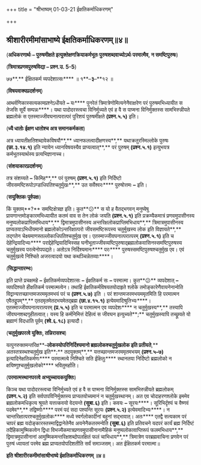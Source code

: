 +++
title = "श्रीभाष्यम् 01-03-21 ईक्षतिकर्माधिकरणम्"

+++


## श्रीशारीरमीमांसाभाष्ये ईक्षतिकर्माधिकरणम्॥४॥

(**अधिकरणार्थः – पुरुषमीक्षते इत्युक्तेक्षणक्रियाकर्मभूतः पुरुषशब्दवाच्योऽर्थः परमात्मैव, न समष्टिपुरुषः**)

(**त्रिमात्रप्रणवपुरुषविद्या – प्रश्न.उ. 5-5**)

७७**.** ईक्षितकर्म व्यपदेशात्सः**** ॥ १**–**३**–**१२ ॥

(**विषयवाक्यप्रदर्शनम्**)

आथर्वणिकास्सत्यकामप्रश्नेऽधीयते **–** यः**** पुनरेतं त्रिमात्रेणोमित्यनेनैवाक्षरेण परं पुरुषमभिध्यायीत स तेजसि सूर्ये सम्पन्नः****। यथा पादोदरस्त्वचा विनिर्मुच्यते एवं ह वै स पाप्मना विनिर्मुक्तस्स सामभिरुन्नीयते ब्रह्मलोकं स एतस्माज्जीवघनात्परात्परं पुरिशयं पुरुषमीक्षते **(**प्रश्न**.**५**.**५**)** इति।

(**ध्यै धातोः ईक्षण धातोश्च अत्र समानकर्मकता**)

अत्र ध्यायतीक्षतिशब्दावेकविषयौ**,** ध्यानफलत्वादीक्षणस्य**,** यथाक्रतुरस्मिल्लोके पुरुषः **(**छा**.**३**.**१४**.**१**)** इति न्यायेन ध्यानविषयस्यैव प्राप्यत्वात्**,** परं पुरुषम् **(**प्रश्न**.**५**.**१**)** इत्युभयत्र कर्मभूतस्यार्थस्य प्रत्यभिज्ञानाच्च।

(**संशयाकारप्रदर्शनम्**)

तत्र संशय्यते **–** किमिह**,** परं पुरुषम् **(**प्रश्न**.**५**.**१**)** इति निर्दिष्टो जीवसमष्टिरूपोऽण्डाधिपतिश्चतुर्मुखः**,** उत सर्वेश्वरः**** पुरुषोत्तमः **–** इति।

(**सयुक्तिकः पूर्वपक्षः**)

किं युक्तम्**?** समष्टिक्षेत्रज्ञ इति। कुत**😕** स यो ह वैतद्भगवन् मनुष्येषु प्रायणान्तमोङ्कारमभिध्यायीत कतमं वाव स तेन लोकं जयति **(**प्रश्न**.**५**.**१**)** इति प्रक्रम्यैकमात्रं प्रणवमुपासीनस्य मनुष्यलोकप्राप्तिमभिधाय**,** द्विमात्रमुपासीनस्य अन्तरिक्षलोकप्राप्तिमभिधाय**,** त्रिमात्रमुपासीनस्य प्राप्यतयाऽभिधीयमानो ब्रह्मलोकोऽन्तरिक्षात्परो जीवसमष्टिरूपस्य चतुर्मुखस्य लोक इति विज्ञायते**,** तद्गतेन चेक्ष्यमाणस्तल्लोकाधिपतिश्चतुर्मुख एव। एतस्माज्जीवघनात्परात्परम् **(**प्रश्न**.**५**.**१**)** इति च देहेन्द्रियादिभ्यः**** पराद्देहेन्द्रियादिभिस्सह घनीभूताज्जीवव्यष्टिपुरुषाद्ब्रह्मलोकवासिनस्समष्टिपुरुषस्य चतुर्मुखस्य परत्वेनोपपद्यते। अतोऽत्र निर्दिश्यमानः**** परः**** पुरुषस्समष्टिपुरुषश्चतुर्मुख एव। एवं चतुर्मुखत्वे निश्चिते अजरत्वादयो यथा कथञ्चिन्नेतव्याः****।

(**सिद्धान्तारम्भः**)

इति प्राप्ते प्रचक्षमहे **–** ईक्षतिकर्मव्यपदेशात्सः **–** ईक्षतिकर्म सः **–** परमात्मा। कुत**😕** व्यपदेशात् **–** व्यपदिश्यते हीक्षतिकर्म परमात्मत्वेन। तथाहि ईक्षतिकर्मविषयतयोदाहृते श्लोके तमोङ्कारेणैवायनेनान्वेति विद्वान्यत्तच्छान्तमजरममृतमभयं परं च **(**प्रश्न**.**५**.**७**)** इति । परं शान्तमजरमभयममृतमिति हि परमात्मन एवैतद्रूपम्**,** एतदमृतमेतदभयमेतद्ब्रह्म **(**छा**.**४**.**१५**.**१**)** इत्येवमादिश्रुतिभ्यः****। एतस्माज्जीवघनात्परात्परम् **(**प्र**.**५**.**५**)** इति च परमात्मन एव व्यपदेशः**** न चतुर्मुखस्य**,** तस्यापि जीवघनशब्दगृहीतत्वात्। यस्य हि कर्मनिमित्तं देहित्वं स जीवघन इत्युच्यते**;** चतुर्मुखस्यापि तच्छ्रूयते यो ब्रह्माणं विदधाति पूर्वम् **(**श्वे**.**६**.**१८**)** इत्यादौ।

(**चतुर्मुखपरत्वे युक्तिः, तन्निरासश्च**)

यत्पुनरुक्तमन्तरिक्ष**–**लोकस्योपरिनिर्दिश्यमानो ब्रह्मलोकश्चतुर्मुखलोक इति प्रतीयते**,** अतस्तत्रस्थश्चतुर्मुख इति**;** तदयुक्तम्**,** यत्तच्छान्तमजरममृतमभयम् **(**प्रश्न**.**५**–**७**)** इत्यादिनेक्षतिकर्मणः**** परमात्मत्वे निश्चिते सति ईक्षितुः**** स्थानतया निर्दिष्टो ब्रह्मलोको न क्षयिष्णुश्चतुर्मुखलोको**** भवितुमर्हाति।

(**परमात्मस्थानपरत्वे अभ्युच्चायकयुक्तिः**)

किञ्च यथा पादोदरस्त्वचा विनिर्मुच्यते एवं ह वै स पाप्मना विनिर्मुक्तस्स सामभिरुन्नीयते ब्रह्मलोकम् **(**प्रश्न**.**५**.**२**)** इति सर्वपापविनिर्मुक्तस्य प्राप्यतयोच्यमानं न चतुर्मुखस्थानम्। अत एव चोदाहरणश्लोके इममेव ब्रह्मलोकमधिकृत्य श्रूयते यत्तत्कवयो वेदयन्ते **(**सुबा**.**६**)** इति। कवयः **–** सूरयः****। सूरिभिर्दृश्यं च वैष्णवं पदमेव**,** तद्विष्णोः**** परमं पदं सदा पश्यन्ति सूरयः **(**प्रश्न**.**५**.**२**)** इत्येवमादिभ्यः****। न चान्तरिक्षात्परश्चतुर्मुखलोकः**** मध्ये स्वर्गलोकादीनां बहूनां सद्भावात्। अतः**** एतद्वै सत्यकाम परं चापरं ब्रह्म यदोङ्कारस्तस्माद्विद्वानेतेनैव अयनेनैकतरमन्वेति **(**सुबा**.**६**)** इति प्रतिवचने यदपरं कार्यं ब्रह्म निर्दिष्टं तदैहिकामुष्मिकत्वेन द्विधा विभज्यैकमात्रप्रणवमुपासीनानामैहिकं मनुष्यलोकावाप्तिरूपं फलमभिधाय**,** द्विमात्रमुपासीनानां आमुष्मिकमन्तरिक्षशब्दोपलक्षितं फलं चाभिधाय**,** त्रिमात्रेण परब्रह्मवाचिना प्रणवेन परं पुरुषं ध्यायतां परमेव ब्रह्म प्राप्यतयोपदिशतीति सर्वं समञ्जसम्। अत ईक्षितकर्म परमात्मा॥

**इति श्रीशारीरकमीमांसाश्रीभाष्ये ईक्षतिकर्माधिकरणम् ॥४॥**




